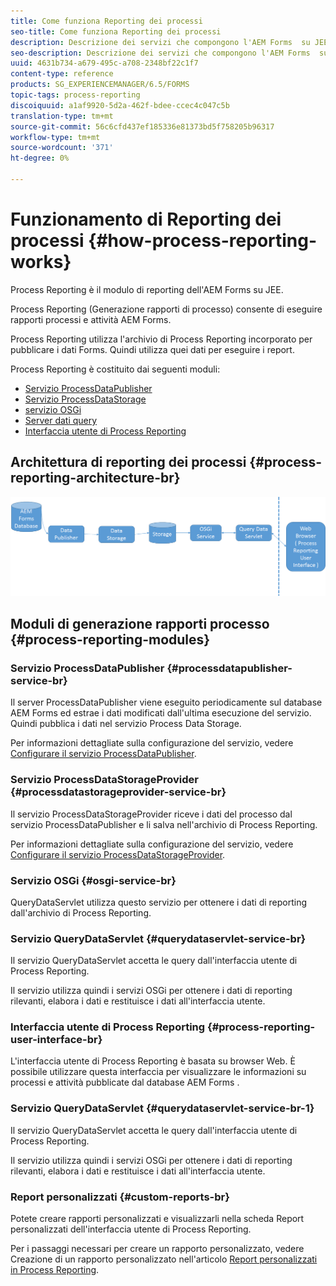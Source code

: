 ```yaml
---
title: Come funziona Reporting dei processi
seo-title: Come funziona Reporting dei processi
description: Descrizione dei servizi che compongono l'AEM Forms  su JEE Process Reporting e introduzione all'interfaccia utente di Process Reporting
seo-description: Descrizione dei servizi che compongono l'AEM Forms  su JEE Process Reporting e introduzione all'interfaccia utente di Process Reporting
uuid: 4631b734-a679-495c-a708-2348bf22c1f7
content-type: reference
products: SG_EXPERIENCEMANAGER/6.5/FORMS
topic-tags: process-reporting
discoiquuid: a1af9920-5d2a-462f-bdee-ccec4c047c5b
translation-type: tm+mt
source-git-commit: 56c6cfd437ef185336e81373bd5f758205b96317
workflow-type: tm+mt
source-wordcount: '371'
ht-degree: 0%

---
```



# Funzionamento di Reporting dei processi {#how-process-reporting-works}

Process Reporting è il modulo di reporting dell&#39;AEM Forms  su JEE.

Process Reporting (Generazione rapporti di processo) consente di eseguire rapporti  processi e attività AEM Forms.

Process Reporting utilizza l&#39;archivio di Process Reporting incorporato per pubblicare i dati Forms. Quindi utilizza quei dati per eseguire i report.

Process Reporting è costituito dai seguenti moduli:

* [Servizio ProcessDataPublisher](/help/forms/using/process-reporting/process-reporting-architecture.md#p-processdatapublisher-service-br-p)
* [Servizio ProcessDataStorage](/help/forms/using/process-reporting/process-reporting-architecture.md#p-processdatastorageprovider-service-br-p)
* [servizio OSGi](/help/forms/using/process-reporting/process-reporting-architecture.md#p-osgi-service-br-p)
* [Server dati query](/help/forms/using/process-reporting/process-reporting-architecture.md#p-querydataservlet-service-br-p)
* [Interfaccia utente di Process Reporting](/help/forms/using/process-reporting/process-reporting-architecture.md#p-process-reporting-user-interface-br-p)

## Architettura di reporting dei processi {#process-reporting-architecture-br}

![processreportistica](assets/processreportingarchitecture.png)

## Moduli di generazione rapporti processo {#process-reporting-modules}

### Servizio ProcessDataPublisher {#processdatapublisher-service-br}

Il server ProcessDataPublisher viene eseguito periodicamente sul database AEM Forms  ed estrae i dati modificati dall&#39;ultima esecuzione del servizio. Quindi pubblica i dati nel servizio Process Data Storage.

Per informazioni dettagliate sulla configurazione del servizio, vedere [Configurare il servizio ProcessDataPublisher](/help/forms/using/process-reporting/install-start-process-reporting.md#p-reportconfiguration-service-p).

### Servizio ProcessDataStorageProvider {#processdatastorageprovider-service-br}

Il servizio ProcessDataStorageProvider riceve i dati del processo dal servizio ProcessDataPublisher e li salva nell&#39;archivio di Process Reporting.

Per informazioni dettagliate sulla configurazione del servizio, vedere [Configurare il servizio ProcessDataStorageProvider](/help/forms/using/process-reporting/install-start-process-reporting.md#p-to-configure-the-process-reporting-repository-locations-p).

### Servizio OSGi {#osgi-service-br}

QueryDataServlet utilizza questo servizio per ottenere i dati di reporting dall&#39;archivio di Process Reporting.

### Servizio QueryDataServlet {#querydataservlet-service-br}

Il servizio QueryDataServlet accetta le query dall&#39;interfaccia utente di Process Reporting.

Il servizio utilizza quindi i servizi OSGi per ottenere i dati di reporting rilevanti, elabora i dati e restituisce i dati all&#39;interfaccia utente.

### Interfaccia utente di Process Reporting {#process-reporting-user-interface-br}

L&#39;interfaccia utente di Process Reporting è basata su browser Web. È possibile utilizzare questa interfaccia per visualizzare le informazioni su processi e attività pubblicate dal database AEM Forms .

### Servizio QueryDataServlet {#querydataservlet-service-br-1}

Il servizio QueryDataServlet accetta le query dall&#39;interfaccia utente di Process Reporting.

Il servizio utilizza quindi i servizi OSGi per ottenere i dati di reporting rilevanti, elabora i dati e restituisce i dati all&#39;interfaccia utente.

### Report personalizzati {#custom-reports-br}

Potete creare rapporti personalizzati e visualizzarli nella scheda Report personalizzati dell&#39;interfaccia utente di Process Reporting.

Per i passaggi necessari per creare un rapporto personalizzato, vedere Creazione di un rapporto personalizzato nell&#39;articolo [Report personalizzati in Process Reporting](/help/forms/using/process-reporting/process-reporting-custom-reports.md).

